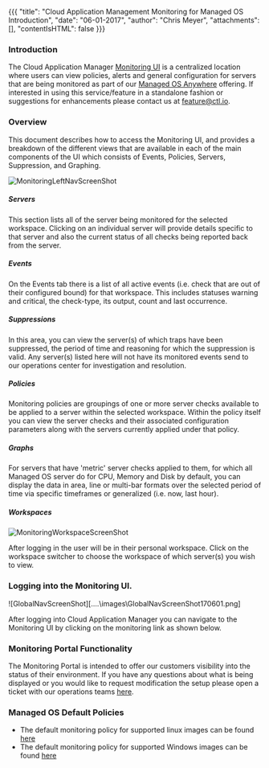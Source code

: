 {{{
  "title": "Cloud Application Management Monitoring for Managed OS Introduction",
  "date": "06-01-2017",
  "author": "Chris Meyer",
  "attachments": [],
  "contentIsHTML": false
}}}

### Introduction
The Cloud Application Manager [Monitoring UI](https://monitoring.cam.ctl.io) is a centralized location where users can view policies, alerts and general configuration for servers that are being monitored as part of our [Managed OS Anywhere](https://www.ctl.io/cloud-application-manager/managed-services-anywhere/) offering. If interested in using this service/feature in a standalone fashion or suggestions for enhancements please contact us at [feature@ctl.io](mailto:feature@ctl.io).  


### Overview
This document describes how to access the Monitoring UI, and provides a breakdown of the different views that are available in each of the main components of the UI which consists of Events, Policies, Servers, Suppression, and Graphing.


![MonitoringLeftNavScreenShot](..\..\images\MonitoringLeftNavScreenShot170601.png)


##### Servers
This section lists all of the server being monitored for the selected workspace. Clicking on an individual server will provide details specific to that server and also the current status of all checks being reported back from the server.  

##### Events
On the Events tab there is a list of all active events (i.e. check that are out of their configured bound) for that workspace.  This includes statuses warning and critical, the check-type, its output, count and last occurrence.

##### Suppressions
In this area, you can view the server(s) of which traps have been suppressed, the period of time and reasoning for which the suppression is valid. Any server(s) listed here will not have its monitored events send to our operations center for investigation and resolution.  

##### Policies
Monitoring policies are groupings of one or more server checks available to be applied to a server within the selected workspace. Within the policy itself you can view the server checks and their associated configuration parameters along with the servers currently applied under that policy.  

##### Graphs
For servers that have 'metric' server checks applied to them, for which all Managed OS server do for CPU, Memory and Disk by default, you can display the data in area, line or multi-bar formats over the selected period of time via specific timeframes or generalized (i.e. now, last hour).

##### Workspaces
![MonitoringWorkspaceScreenShot](..\..\images\MonitoringWorkSpaceScreenShot170601.png)

After logging in the user will be in their personal workspace. Click on the workspace switcher to choose the workspace of which server(s) you wish to view.  


### Logging into the Monitoring UI.

![GlobalNavScreenShot][..\..\images\GlobalNavScreenShot170601.png]

After logging into Cloud Application Manager you can navigate to the Monitoring UI by clicking on the monitoring link as shown below.



### Monitoring Portal Functionality

The Monitoring Portal is intended to offer our customers visibility into the status of their environment. If you have any questions about what is being displayed or you would like to request modification the setup please open a ticket with our operations teams [here](http://managedservices.ctl.io).  

### Managed OS Default Policies

* The default monitoring policy for supported linux images can be found [here](CTLCloudMonitoringDefaultPolicy-Linux.md)
* The default monitoring policy for supported Windows images can be found [here](CTLCloudMonitoringDefaultPolicy-Windows.md)
